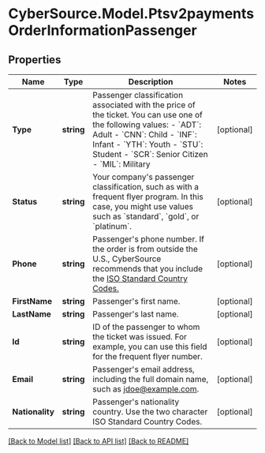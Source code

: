 # CyberSource.Model.Ptsv2paymentsOrderInformationPassenger
## Properties

Name | Type | Description | Notes
------------ | ------------- | ------------- | -------------
**Type** | **string** | Passenger classification associated with the price of the ticket. You can use one of the following values: - &#x60;ADT&#x60;: Adult - &#x60;CNN&#x60;: Child - &#x60;INF&#x60;: Infant - &#x60;YTH&#x60;: Youth - &#x60;STU&#x60;: Student - &#x60;SCR&#x60;: Senior Citizen - &#x60;MIL&#x60;: Military  | [optional] 
**Status** | **string** | Your company&#39;s passenger classification, such as with a frequent flyer program. In this case, you might use values such as &#x60;standard&#x60;, &#x60;gold&#x60;, or &#x60;platinum&#x60;.  | [optional] 
**Phone** | **string** | Passenger&#39;s phone number. If the order is from outside the U.S., CyberSource recommends that you include the [ISO Standard Country Codes.](http://apps.cybersource.com/library/documentation/sbc/quickref/countries_alpha_list.pdf)  | [optional] 
**FirstName** | **string** | Passenger&#39;s first name. | [optional] 
**LastName** | **string** | Passenger&#39;s last name. | [optional] 
**Id** | **string** | ID of the passenger to whom the ticket was issued. For example, you can use this field for the frequent flyer number.  | [optional] 
**Email** | **string** | Passenger&#39;s email address, including the full domain name, such as jdoe@example.com. | [optional] 
**Nationality** | **string** | Passenger&#39;s nationality country. Use the two character ISO Standard Country Codes. | [optional] 

[[Back to Model list]](../README.md#documentation-for-models) [[Back to API list]](../README.md#documentation-for-api-endpoints) [[Back to README]](../README.md)

